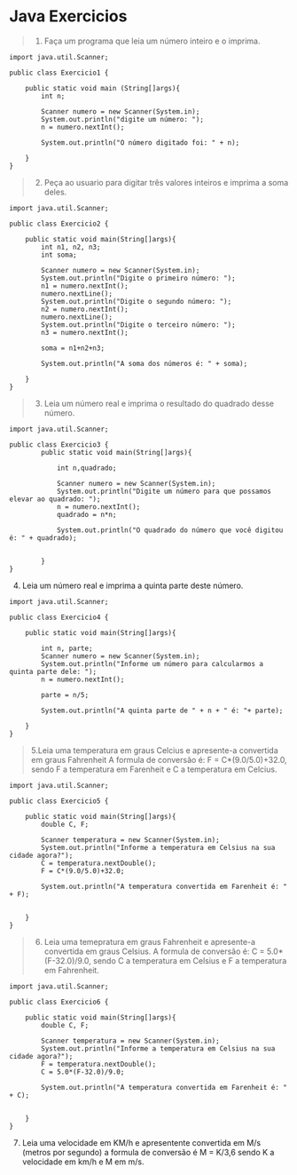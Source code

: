 # Java Exercicios

> 1. Faça um programa que leia um número inteiro e o imprima.
```
import java.util.Scanner;

public class Exercicio1 {

    public static void main (String[]args){
        int n;

        Scanner numero = new Scanner(System.in);
        System.out.println("digite um número: ");
        n = numero.nextInt();

        System.out.println("O número digitado foi: " + n);

    }
}
```

> 2. Peça ao usuario para digitar três valores inteiros e imprima a soma deles.
```
import java.util.Scanner;

public class Exercicio2 {

    public static void main(String[]args){
        int n1, n2, n3;
        int soma;

        Scanner numero = new Scanner(System.in);
        System.out.println("Digite o primeiro número: ");
        n1 = numero.nextInt();
        numero.nextLine();
        System.out.println("Digite o segundo número: ");
        n2 = numero.nextInt();
        numero.nextLine();
        System.out.println("Digite o terceiro número: ");
        n3 = numero.nextInt();

        soma = n1+n2+n3;

        System.out.println("A soma dos números é: " + soma);

    }
}
```

> 3. Leia um número real e imprima o resultado do quadrado desse número.
```
import java.util.Scanner;

public class Exercicio3 {
        public static void main(String[]args){

            int n,quadrado;

            Scanner numero = new Scanner(System.in);
            System.out.println("Digite um número para que possamos elevar ao quadrado: ");
            n = numero.nextInt();
            quadrado = n*n;

            System.out.println("O quadrado do número que você digitou é: " + quadrado);


        }
}
```

4. Leia um número real e imprima a quinta parte deste número.
```
import java.util.Scanner;

public class Exercicio4 {

    public static void main(String[]args){

        int n, parte;
        Scanner numero = new Scanner(System.in);
        System.out.println("Informe um número para calcularmos a quinta parte dele: ");
        n = numero.nextInt();

        parte = n/5;

        System.out.println("A quinta parte de " + n + " é: "+ parte);

    }
}
```

>5.Leia uma temperatura em graus Celcius e apresente-a convertida em graus Fahrenheit A formula de conversão é: F = C*(9.0/5.0)+32.0, sendo F a temperatura em Farenheit e C a temperatura em Celcius.
```
import java.util.Scanner;

public class Exercicio5 {

    public static void main(String[]args){
        double C, F;

        Scanner temperatura = new Scanner(System.in);
        System.out.println("Informe a temperatura em Celsius na sua cidade agora?");
        C = temperatura.nextDouble();
        F = C*(9.0/5.0)+32.0;

        System.out.println("A temperatura convertida em Farenheit é: " + F);


    }
}
```

>6. Leia uma temepratura em graus Fahrenheit e apresente-a convertida em graus Celsius. A formula de conversão é: C = 5.0*(F-32.0)/9.0, sendo C a temperatura em Celsius e F a temperatura em Fahrenheit.
```
import java.util.Scanner;

public class Exercicio6 {

    public static void main(String[]args){
        double C, F;

        Scanner temperatura = new Scanner(System.in);
        System.out.println("Informe a temperatura em Celsius na sua cidade agora?");
        F = temperatura.nextDouble();
        C = 5.0*(F-32.0)/9.0;

        System.out.println("A temperatura convertida em Farenheit é: " + C);


    }
}
```

7. Leia uma velocidade em KM/h e apresentente convertida em M/s (metros por segundo) a formula de conversão é M = K/3,6 sendo K a velocidade em km/h e M em m/s.
